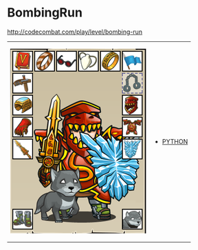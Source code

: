 # BombingRun 

http://codecombat.com/play/level/bombing-run
<table>
<tr>
<td>

![Hero Picture](hero.png?raw=true "Hero Picture")

</td>
<td>
<ul>
<li>

[PYTHON](BombingRun.py)

</li>
</td>
</tr>
<table>